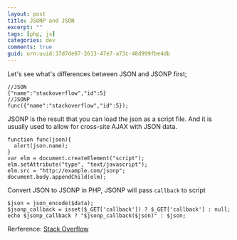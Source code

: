```yaml
---
layout: post
title: JSONP and JSON
excerpt: ""
tags: [php, js]
categories: dev
comments: true
guid: urn:uuid:37d7de07-2613-47e7-a73c-48d999fbe4db
---
```


[1]: http://stackoverflow.com/questions/2887209/what-are-the-differences-between-json-and-jsonp
[2]: https://gist.github.com/cowboy/1200708

Let's see what's differences between JSON and JSONP first;

	//JSON
	{"name":"stackoverflow","id":5}
	//JSONP
	func({"name":"stackoverflow","id":5});
	
JSONP is the result that you can load the json as a script file. And it is usually used to allow for cross-site AJAX with JSON data.

	function func(json){
	  alert(json.name);
	}
	var elm = document.createElement("script");
	elm.setAttribute("type", "text/javascript");
	elm.src = "http://example.com/jsonp";
	document.body.appendChild(elm);
	
Convert JSON to JSONP in PHP, JSONP will pass `callback` to script

	$json = json_encode($data);
	$jsonp_callback = isset($_GET['callback']) ? $_GET['callback'] : null;
	echo $jsonp_callback ? "$jsonp_callback($json)" : $json;
	

Rerference: [Stack Overflow][1]